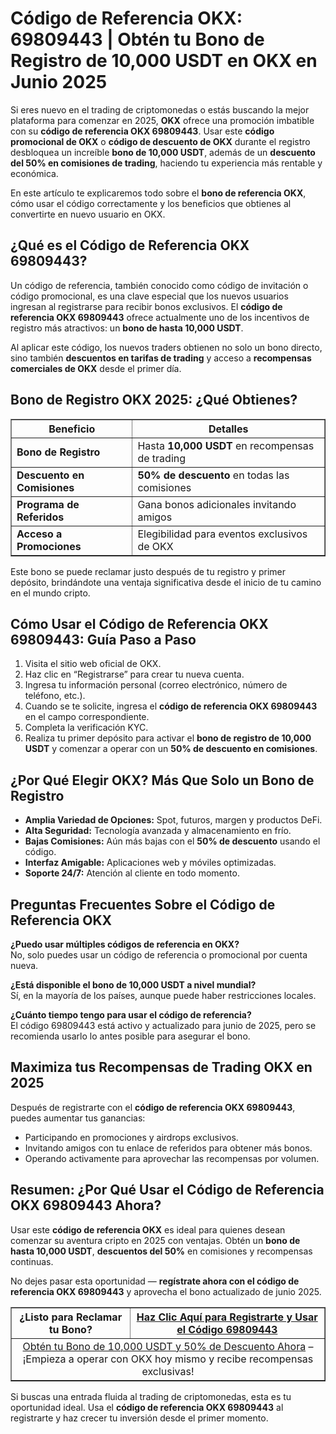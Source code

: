 <h1>Código de Referencia OKX: 69809443 | Obtén tu Bono de Registro de 10,000 USDT en OKX en Junio 2025</h1>
<p>Si eres nuevo en el trading de criptomonedas o estás buscando la mejor plataforma para comenzar en 2025, <strong>OKX</strong> ofrece una promoción imbatible con su <strong>código de referencia OKX 69809443</strong>. Usar este <strong>código promocional de OKX</strong> o <strong>código de descuento de OKX</strong> durante el registro desbloquea un increíble <strong>bono de 10,000 USDT</strong>, además de un <strong>descuento del 50% en comisiones de trading</strong>, haciendo tu experiencia más rentable y económica.</p>
<p>En este artículo te explicaremos todo sobre el <strong>bono de referencia OKX</strong>, cómo usar el código correctamente y los beneficios que obtienes al convertirte en nuevo usuario en OKX.</p>
<h2>¿Qué es el Código de Referencia OKX 69809443?</h2>
<p>Un código de referencia, también conocido como código de invitación o código promocional, es una clave especial que los nuevos usuarios ingresan al registrarse para recibir bonos exclusivos. El <strong>código de referencia OKX 69809443</strong> ofrece actualmente uno de los incentivos de registro más atractivos: un <strong>bono de hasta 10,000 USDT</strong>.</p>
<p>Al aplicar este código, los nuevos traders obtienen no solo un bono directo, sino también <strong>descuentos en tarifas de trading</strong> y acceso a <strong>recompensas comerciales de OKX</strong> desde el primer día.</p>
<h2>Bono de Registro OKX 2025: ¿Qué Obtienes?</h2>
<table border="1" cellpadding="5" cellspacing="0">
<tr><th>Beneficio</th><th>Detalles</th></tr>
<tr><td><strong>Bono de Registro</strong></td><td>Hasta <strong>10,000 USDT</strong> en recompensas de trading</td></tr>
<tr><td><strong>Descuento en Comisiones</strong></td><td><strong>50% de descuento</strong> en todas las comisiones</td></tr>
<tr><td><strong>Programa de Referidos</strong></td><td>Gana bonos adicionales invitando amigos</td></tr>
<tr><td><strong>Acceso a Promociones</strong></td><td>Elegibilidad para eventos exclusivos de OKX</td></tr>
</table>
<p>Este bono se puede reclamar justo después de tu registro y primer depósito, brindándote una ventaja significativa desde el inicio de tu camino en el mundo cripto.</p>
<h2>Cómo Usar el Código de Referencia OKX 69809443: Guía Paso a Paso</h2>
<ol>
<li>Visita el sitio web oficial de OKX.</li>
<li>Haz clic en “Registrarse” para crear tu nueva cuenta.</li>
<li>Ingresa tu información personal (correo electrónico, número de teléfono, etc.).</li>
<li>Cuando se te solicite, ingresa el <strong>código de referencia OKX 69809443</strong> en el campo correspondiente.</li>
<li>Completa la verificación KYC.</li>
<li>Realiza tu primer depósito para activar el <strong>bono de registro de 10,000 USDT</strong> y comenzar a operar con un <strong>50% de descuento en comisiones</strong>.</li>
</ol>
<h2>¿Por Qué Elegir OKX? Más Que Solo un Bono de Registro</h2>
<ul>
<li><strong>Amplia Variedad de Opciones:</strong> Spot, futuros, margen y productos DeFi.</li>
<li><strong>Alta Seguridad:</strong> Tecnología avanzada y almacenamiento en frío.</li>
<li><strong>Bajas Comisiones:</strong> Aún más bajas con el <strong>50% de descuento</strong> usando el código.</li>
<li><strong>Interfaz Amigable:</strong> Aplicaciones web y móviles optimizadas.</li>
<li><strong>Soporte 24/7:</strong> Atención al cliente en todo momento.</li>
</ul>
<h2>Preguntas Frecuentes Sobre el Código de Referencia OKX</h2>
<p><strong>¿Puedo usar múltiples códigos de referencia en OKX?</strong><br />No, solo puedes usar un código de referencia o promocional por cuenta nueva.</p>
<p><strong>¿Está disponible el bono de 10,000 USDT a nivel mundial?</strong><br />Sí, en la mayoría de los países, aunque puede haber restricciones locales.</p>
<p><strong>¿Cuánto tiempo tengo para usar el código de referencia?</strong><br />El código 69809443 está activo y actualizado para junio de 2025, pero se recomienda usarlo lo antes posible para asegurar el bono.</p>
<h2>Maximiza tus Recompensas de Trading OKX en 2025</h2>
<p>Después de registrarte con el <strong>código de referencia OKX 69809443</strong>, puedes aumentar tus ganancias:</p>
<ul>
<li>Participando en promociones y airdrops exclusivos.</li>
<li>Invitando amigos con tu enlace de referidos para obtener más bonos.</li>
<li>Operando activamente para aprovechar las recompensas por volumen.</li>
</ul>
<h2>Resumen: ¿Por Qué Usar el Código de Referencia OKX 69809443 Ahora?</h2>
<p>Usar este <strong>código de referencia OKX</strong> es ideal para quienes desean comenzar su aventura cripto en 2025 con ventajas. Obtén un <strong>bono de hasta 10,000 USDT</strong>, <strong>descuentos del 50%</strong> en comisiones y recompensas continuas.</p>
<p>No dejes pasar esta oportunidad — <strong>regístrate ahora con el código de referencia OKX 69809443</strong> y aprovecha el bono actualizado de junio 2025.</p>
<table border="1" cellpadding="10" cellspacing="0" style="width:100%; text-align:center;">
<tr><th>¿Listo para Reclamar tu Bono?</th><th><a href="https://byvn.net/reZl" target="_blank" rel="noopener noreferrer">Haz Clic Aquí para Registrarte y Usar el Código 69809443</a></th></tr>
<tr><td colspan="2"><a href="https://byvn.net/reZl" target="_blank" rel="noopener noreferrer">Obtén tu Bono de 10,000 USDT y 50% de Descuento Ahora</a> – ¡Empieza a operar con OKX hoy mismo y recibe recompensas exclusivas!</td></tr>
</table>
<p>Si buscas una entrada fluida al trading de criptomonedas, esta es tu oportunidad ideal. Usa el <strong>código de referencia OKX 69809443</strong> al registrarte y haz crecer tu inversión desde el primer momento.</p>
</body>
</html>

